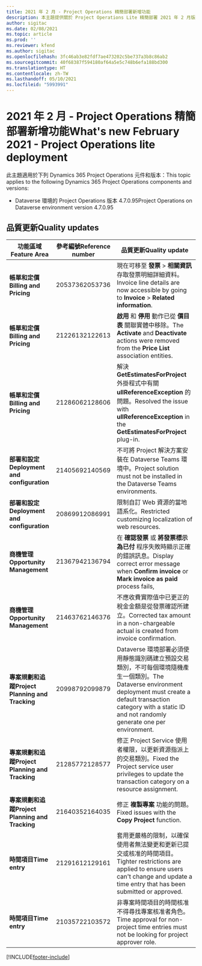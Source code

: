 ```yaml
---
title: 2021 年 2 月 - Project Operations 精簡部署新增功能
description: 本主題提供關於 Project Operations Lite 精簡部署 2021 年 2 月版本中所提供之品質更新的資訊。
author: sigitac
ms.date: 02/08/2021
ms.topic: article
ms.prod: ''
ms.reviewer: kfend
ms.author: sigitac
ms.openlocfilehash: 3fc46ab3e82fdf7ae473202c5be737a3b8c86ab2
ms.sourcegitcommit: 40f68387f594180af64a5e5c748b6efa188bd300
ms.translationtype: HT
ms.contentlocale: zh-TW
ms.lasthandoff: 05/10/2021
ms.locfileid: "5993991"
---
```

# <a name="whats-new-february-2021---project-operations-lite-deployment"></a><span data-ttu-id="f46fd-103">2021 年 2 月 - Project Operations 精簡部署新增功能</span><span class="sxs-lookup"><span data-stu-id="f46fd-103">What's new February 2021 - Project Operations lite deployment</span></span>

<span data-ttu-id="f46fd-104">此主題適用於下列 Dynamics 365 Project Operations 元件和版本：</span><span class="sxs-lookup"><span data-stu-id="f46fd-104">This topic applies to the following Dynamics 365 Project Operations components and versions:</span></span>

  - <span data-ttu-id="f46fd-105">Dataverse 環境的 Project Operations 版本 4.7.0.95</span><span class="sxs-lookup"><span data-stu-id="f46fd-105">Project Operations on Dataverse environment version 4.7.0.95</span></span>

## <a name="quality-updates"></a><span data-ttu-id="f46fd-106">品質更新</span><span class="sxs-lookup"><span data-stu-id="f46fd-106">Quality updates</span></span>

| <span data-ttu-id="f46fd-107">**功能區域**</span><span class="sxs-lookup"><span data-stu-id="f46fd-107">**Feature Area**</span></span> | <span data-ttu-id="f46fd-108">**參考編號**</span><span class="sxs-lookup"><span data-stu-id="f46fd-108">**Reference number**</span></span> | <span data-ttu-id="f46fd-109">**品質更新**</span><span class="sxs-lookup"><span data-stu-id="f46fd-109">**Quality update**</span></span> |
| --- | --- | --- |
| <span data-ttu-id="f46fd-110">**帳單和定價**</span><span class="sxs-lookup"><span data-stu-id="f46fd-110">**Billing and Pricing**</span></span> | <span data-ttu-id="f46fd-111">2053736</span><span class="sxs-lookup"><span data-stu-id="f46fd-111">2053736</span></span> | <span data-ttu-id="f46fd-112">現在可移至 **發票** > **相關資訊** 存取發票明細詳細資料。</span><span class="sxs-lookup"><span data-stu-id="f46fd-112">Invoice line details are now accessible by going to **Invoice** > **Related information**.</span></span> |
| <span data-ttu-id="f46fd-113">**帳單和定價**</span><span class="sxs-lookup"><span data-stu-id="f46fd-113">**Billing and Pricing**</span></span> | <span data-ttu-id="f46fd-114">2122613</span><span class="sxs-lookup"><span data-stu-id="f46fd-114">2122613</span></span> | <span data-ttu-id="f46fd-115">**啟用** 和 **停用** 動作已從 **價目表** 關聯實體中移除。</span><span class="sxs-lookup"><span data-stu-id="f46fd-115">The **Activate** and **Deactivate** actions were removed from the **Price List** association entities.</span></span> |
| <span data-ttu-id="f46fd-116">**帳單和定價**</span><span class="sxs-lookup"><span data-stu-id="f46fd-116">**Billing and Pricing**</span></span> | <span data-ttu-id="f46fd-117">2128606</span><span class="sxs-lookup"><span data-stu-id="f46fd-117">2128606</span></span> | <span data-ttu-id="f46fd-118">解決 **GetEstimatesForProject** 外掛程式中有關 **ullReferenceException** 的問題。</span><span class="sxs-lookup"><span data-stu-id="f46fd-118">Resolved the issue with **ullReferenceException** in the **GetEstimatesForProject** plug-in.</span></span> |
| <span data-ttu-id="f46fd-119">**部署和設定**</span><span class="sxs-lookup"><span data-stu-id="f46fd-119">**Deployment and configuration**</span></span> | <span data-ttu-id="f46fd-120">2140569</span><span class="sxs-lookup"><span data-stu-id="f46fd-120">2140569</span></span> | <span data-ttu-id="f46fd-121">不可將 Project 解決方案安裝在 Dataverse Teams 環境中。</span><span class="sxs-lookup"><span data-stu-id="f46fd-121">Project solution must not be installed in the Dataverse Teams environments.</span></span> |
| <span data-ttu-id="f46fd-122">**部署和設定**</span><span class="sxs-lookup"><span data-stu-id="f46fd-122">**Deployment and configuration**</span></span> | <span data-ttu-id="f46fd-123">2086991</span><span class="sxs-lookup"><span data-stu-id="f46fd-123">2086991</span></span> | <span data-ttu-id="f46fd-124">限制自訂 Web 資源的當地語系化。</span><span class="sxs-lookup"><span data-stu-id="f46fd-124">Restricted customizing localization of web resources.</span></span> |
| <span data-ttu-id="f46fd-125">**商機管理**</span><span class="sxs-lookup"><span data-stu-id="f46fd-125">**Opportunity Management**</span></span> | <span data-ttu-id="f46fd-126">2136794</span><span class="sxs-lookup"><span data-stu-id="f46fd-126">2136794</span></span> | <span data-ttu-id="f46fd-127">在 **確認發票** 或 **將發票標示為已付** 程序失敗時顯示正確的錯誤訊息。</span><span class="sxs-lookup"><span data-stu-id="f46fd-127">Display correct error message when **Confirm invoice** or **Mark invoice as paid** process fails,</span></span> |
| <span data-ttu-id="f46fd-128">**商機管理**</span><span class="sxs-lookup"><span data-stu-id="f46fd-128">**Opportunity Management**</span></span> | <span data-ttu-id="f46fd-129">2146376</span><span class="sxs-lookup"><span data-stu-id="f46fd-129">2146376</span></span> | <span data-ttu-id="f46fd-130">不應收費實際值中已更正的稅金金額是從發票確認所建立。</span><span class="sxs-lookup"><span data-stu-id="f46fd-130">Corrected tax amount in a non-chargeable actual is created from invoice confirmation.</span></span> |
| <span data-ttu-id="f46fd-131">**專案規劃和追蹤**</span><span class="sxs-lookup"><span data-stu-id="f46fd-131">**Project Planning and Tracking**</span></span> | <span data-ttu-id="f46fd-132">2099879</span><span class="sxs-lookup"><span data-stu-id="f46fd-132">2099879</span></span> | <span data-ttu-id="f46fd-133">Dataverse 環境部署必須使用靜態識別碼建立預設交易類別，不可每個環境隨機產生一個類別。</span><span class="sxs-lookup"><span data-stu-id="f46fd-133">The Dataverse environment deployment must create a default transaction category with a static ID and not randomly generate one per environment.</span></span> |
| <span data-ttu-id="f46fd-134">**專案規劃和追蹤**</span><span class="sxs-lookup"><span data-stu-id="f46fd-134">**Project Planning and Tracking**</span></span> | <span data-ttu-id="f46fd-135">2128577</span><span class="sxs-lookup"><span data-stu-id="f46fd-135">2128577</span></span> | <span data-ttu-id="f46fd-136">修正 Project Service 使用者權限，以更新資源指派上的交易類別。</span><span class="sxs-lookup"><span data-stu-id="f46fd-136">Fixed the Project service user privileges to update the transaction category on a resource assignment.</span></span> |
| <span data-ttu-id="f46fd-137">**專案規劃和追蹤**</span><span class="sxs-lookup"><span data-stu-id="f46fd-137">**Project Planning and Tracking**</span></span> | <span data-ttu-id="f46fd-138">2164035</span><span class="sxs-lookup"><span data-stu-id="f46fd-138">2164035</span></span> | <span data-ttu-id="f46fd-139">修正 **複製專案** 功能的問題。</span><span class="sxs-lookup"><span data-stu-id="f46fd-139">Fixed issues with the **Copy Project** function.</span></span> |
| <span data-ttu-id="f46fd-140">**時間項目**</span><span class="sxs-lookup"><span data-stu-id="f46fd-140">**Time entry**</span></span> | <span data-ttu-id="f46fd-141">2129161</span><span class="sxs-lookup"><span data-stu-id="f46fd-141">2129161</span></span> | <span data-ttu-id="f46fd-142">套用更嚴格的限制，以確保使用者無法變更和更新已提交或核准的時間項目。</span><span class="sxs-lookup"><span data-stu-id="f46fd-142">Tighter restrictions are applied to ensure users can't change and update a time entry that has been submitted or approved.</span></span> |
| <span data-ttu-id="f46fd-143">**時間項目**</span><span class="sxs-lookup"><span data-stu-id="f46fd-143">**Time entry**</span></span> | <span data-ttu-id="f46fd-144">2103572</span><span class="sxs-lookup"><span data-stu-id="f46fd-144">2103572</span></span> | <span data-ttu-id="f46fd-145">非專案時間項目的時間核准不得尋找專案核准者角色。</span><span class="sxs-lookup"><span data-stu-id="f46fd-145">Time approval for non-project time entries must not be looking for project approver role.</span></span> |


[!INCLUDE[footer-include](../../includes/footer-banner.md)]